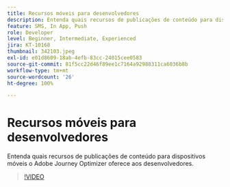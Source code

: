```yaml
---
title: Recursos móveis para desenvolvedores
description: Entenda quais recursos de publicações de conteúdo para dispositivos móveis o Adobe Journey Optimizer oferece aos desenvolvedores.
feature: SMS, In App, Push
role: Developer
level: Beginner, Intermediate, Experienced
jira: KT-10168
thumbnail: 342103.jpeg
exl-id: e01d8609-18ab-4efb-83cc-24015cee0583
source-git-commit: 81f5cc22d46f89ee1c7164a92988311ca6036b8b
workflow-type: tm+mt
source-wordcount: '26'
ht-degree: 100%

---
```


# Recursos móveis para desenvolvedores

Entenda quais recursos de publicações de conteúdo para dispositivos móveis o Adobe Journey Optimizer oferece aos desenvolvedores.

>[!VIDEO](https://video.tv.adobe.com/v/342103?quality=12&learn=on)
